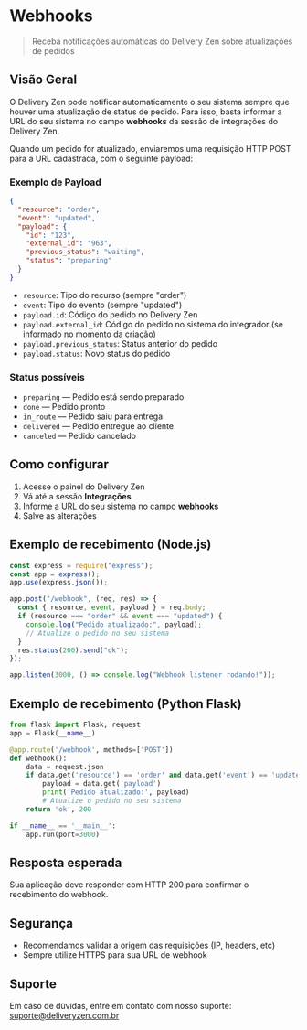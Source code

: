 # Webhooks

> Receba notificações automáticas do Delivery Zen sobre atualizações de pedidos

## Visão Geral

O Delivery Zen pode notificar automaticamente o seu sistema sempre que houver uma atualização de status de pedido. Para isso, basta informar a URL do seu sistema no campo **webhooks** da sessão de integrações do Delivery Zen.

Quando um pedido for atualizado, enviaremos uma requisição HTTP POST para a URL cadastrada, com o seguinte payload:

### Exemplo de Payload

```json
{
  "resource": "order",
  "event": "updated",
  "payload": {
    "id": "123",
    "external_id": "963",
    "previous_status": "waiting",
    "status": "preparing"
  }
}
```

- `resource`: Tipo do recurso (sempre "order")
- `event`: Tipo do evento (sempre "updated")
- `payload.id`: Código do pedido no Delivery Zen
- `payload.external_id`: Código do pedido no sistema do integrador (se informado no momento da criação)
- `payload.previous_status`: Status anterior do pedido
- `payload.status`: Novo status do pedido

### Status possíveis

- `preparing` — Pedido está sendo preparado
- `done` — Pedido pronto
- `in_route` — Pedido saiu para entrega
- `delivered` — Pedido entregue ao cliente
- `canceled` — Pedido cancelado

## Como configurar

1. Acesse o painel do Delivery Zen
2. Vá até a sessão **Integrações**
3. Informe a URL do seu sistema no campo **webhooks**
4. Salve as alterações

## Exemplo de recebimento (Node.js)

```javascript
const express = require("express");
const app = express();
app.use(express.json());

app.post("/webhook", (req, res) => {
  const { resource, event, payload } = req.body;
  if (resource === "order" && event === "updated") {
    console.log("Pedido atualizado:", payload);
    // Atualize o pedido no seu sistema
  }
  res.status(200).send("ok");
});

app.listen(3000, () => console.log("Webhook listener rodando!"));
```

## Exemplo de recebimento (Python Flask)

```python
from flask import Flask, request
app = Flask(__name__)

@app.route('/webhook', methods=['POST'])
def webhook():
    data = request.json
    if data.get('resource') == 'order' and data.get('event') == 'updated':
        payload = data.get('payload')
        print('Pedido atualizado:', payload)
        # Atualize o pedido no seu sistema
    return 'ok', 200

if __name__ == '__main__':
    app.run(port=3000)
```

## Resposta esperada

Sua aplicação deve responder com HTTP 200 para confirmar o recebimento do webhook.

## Segurança

- Recomendamos validar a origem das requisições (IP, headers, etc)
- Sempre utilize HTTPS para sua URL de webhook

## Suporte

Em caso de dúvidas, entre em contato com nosso suporte: suporte@deliveryzen.com.br
